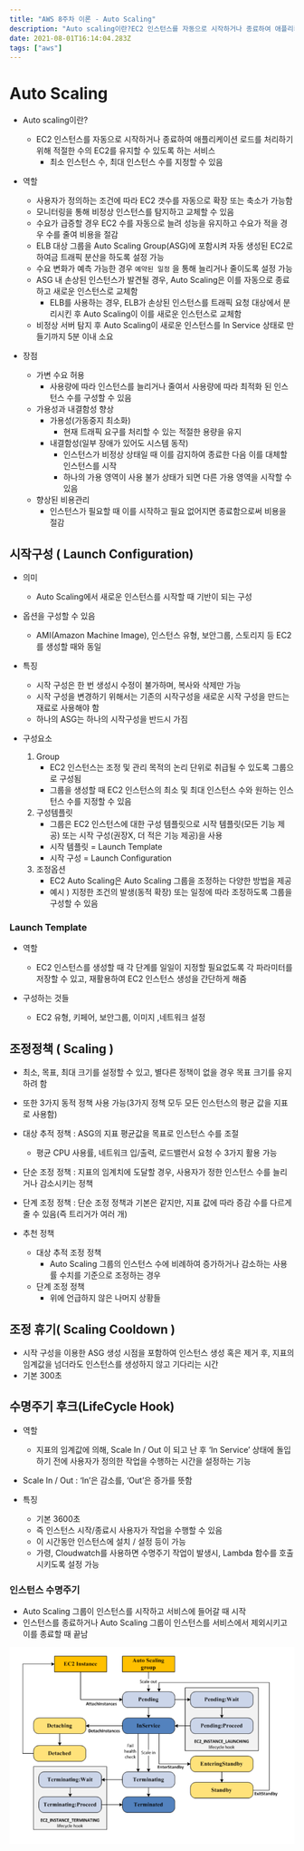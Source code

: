 ```yaml
---
title: "AWS 8주차 이론 - Auto Scaling"
description: "Auto scaling이란?EC2 인스턴스를 자동으로 시작하거나 종료하여 애플리케이션 로드를 처리하기 위해 적절한 수의 EC2를 유지할 수 있도록 하는 서비스최소 인스턴스 수, 최대 인스턴스 수를 지정할 수 있음역할사용자가 정의하는 조건에 따라 EC2 갯수를 자동으로 "
date: 2021-08-01T16:14:04.283Z
tags: ["aws"]
---
```



# Auto Scaling

- Auto scaling이란?
  - EC2 인스턴스를 자동으로 시작하거나 종료하여 애플리케이션 로드를 처리하기 위해 적절한 수의 EC2를 유지할 수 있도록 하는 서비스
    - 최소 인스턴스 수, 최대 인스턴스 수를 지정할 수 있음

- 역할
  - 사용자가 정의하는 조건에 따라 EC2 갯수를 자동으로 확장 또는 축소가 가능함
  - 모니터링을 통해 비정상 인스턴스를 탐지하고 교체할 수 있음
  - 수요가 급증할 경우 EC2 수를 자동으로 늘려 성능을 유지하고 수요가 적을 경우 수를 줄여 비용을 절감
  - ELB 대상 그룹을 Auto Scaling Group(ASG)에 포함시켜 자동 생성된 EC2로 하여금 트래픽 분산을 하도록 설정 가능
  - 수요 변화가 예측 가능한 경우 `예약된 일정` 을 통해 늘리거나 줄이도록 설정 가능
  - ASG 내 손상된 인스턴스가 발견될 경우, Auto Scaling은 이를 자동으로 종료하고 새로운 인스턴스로 교체함
    - ELB를 사용하는 경우, ELB가 손상된 인스턴스를 트래픽 요청 대상에서 분리시킨 후 Auto Scaling이 이를 새로운 인스턴스로 교체함
  - 비정상 서버 탐지 후 Auto Scaling이 새로운 인스턴스를 In Service 상태로 만들기까지 5분 이내 소요
- 장점
  - 가변 수요 허용
    - 사용량에 따라 인스턴스를 늘리거나 줄여서 사용량에 따라 최적화 된 인스턴스 수를 구성할 수 있음
  - 가용성과 내결함성 향상
    - 가용성(가동중지 최소화)
      - 현재 트래픽 요구를 처리할 수 있는 적절한 용량을 유지
    - 내결함성(일부 장애가 있어도 시스템 동작)
      - 인스턴스가 비정상 상태일 때 이를 감지하여 종료한 다음 이를 대체할 인스턴스를 시작
      - 하나의 가용 영역이 사용 불가 상태가 되면 다른 가용 영역을 시작할 수 있음
  - 향상된 비용관리
    - 인스턴스가 필요할 때 이를 시작하고 필요 없어지면 종료함으로써 비용을 절감



## 시작구성 ( Launch Configuration)

- 의미
  - Auto Scaling에서 새로운 인스턴스를 시작할 때 기반이 되는 구성
- 옵션을 구성할 수 있음
  - AMI(Amazon Machine Image), 인스턴스 유형, 보안그룹, 스토리지 등 EC2를 생성할 때와 동일
- 특징
  - 시작 구성은 한 번 생성시 수정이 불가하며, 복사와 삭제만 가능
  - 시작 구성을 변경하기 위해서는 기존의 시작구성을 새로운 시작 구성을 만드는 재료로 사용해야 함
  - 하나의 ASG는 하나의 시작구성을 반드시 가짐

- 구성요소
  1. Group
     - EC2 인스턴스는 조정 및 관리 목적의 논리 단위로 취급될 수 있도록 그룹으로 구성됨
     - 그룹을 생성할 때 EC2 인스턴스의 최소 및 최대 인스턴스 수와 원하는 인스턴스 수를 지정할 수 있음
  2. 구성템플릿
     - 그룹은 EC2 인스턴스에 대한 구성 템플릿으로 시작 템플릿(모든 기능 제공) 또는 시작 구성(권장X, 더 적은 기능 제공)을 사용
     - 시작 템플릿 = Launch Template
     - 시작 구성 = Launch Configuration
  3. 조정옵션
     - EC2 Auto Scaling은 Auto Scaling 그룹을 조정하는 다양한 방법을 제공
     - 예시 )  지정한 조건의 발생(동적 확장) 또는 일정에 따라 조정하도록 그룹을 구성할 수 있음



### Launch Template

- 역할
  - EC2 인스턴스를 생성할 때 각 단계를 일일이 지정할 필요없도록 각 파라미터를 저장할 수 있고, 재활용하여 EC2 인스턴스 생성을 간단하게 해줌

- 구성하는 것들
  - EC2 유형, 키페어, 보안그룹, 이미지 ,네트워크 설정





## 조정정책 ( Scaling )

- 최소, 목표, 최대 크기를 설정할 수 있고, 별다른 정책이 없을 경우 목표 크기를 유지하려 함
- 또한 3가지 동적 정책 사용 가능(3가지 정책 모두 모든 인스턴스의 평균 값을 지표로 사용함)
- 대상 추적 정책 : ASG의 지표 평균값을 목표로 인스턴스 수를 조절
  - 평균 CPU 사용률, 네트워크 입/출력, 로드밸런서 요청 수 3가지 활용 가능
- 단순 조정 정책 : 지표의 임계치에 도달할 경우, 사용자가 정한 인스턴스 수를 늘리거나 감소시키는 정책
- 단계 조정 정책 : 단순 조정 정책과 기본은 같지만, 지표 값에 따라 증감 수를 다르게 줄 수 있음(즉 트리거가 여러 개)

- 추천 정책
  - 대상 추적 조정 정책
    - Auto Scaling 그룹의 인스턴스 수에 비례하여 증가하거나 감소하는 사용률 수치를 기준으로 조정하는 경우
  - 단계 조정 정책
    - 위에 언급하지 않은 나머지 상황들





## 조정 휴기( Scaling Cooldown )

- 시작 구성을 이용한 ASG 생성 시점을 포함하여 인스턴스 생성 혹은 제거 후, 지표의 임계값을 넘더라도 인스턴스를 생성하지 않고 기다리는 시간
- 기본 300초



## 수명주기 후크(LifeCycle Hook)

- 역할
  - 지표의 임계값에 의해, Scale In / Out 이 되고 난 후 ‘In Service’ 상태에 돌입하기 전에 사용자가 정의한 작업을 수행하는 시간을 설정하는 기능

- Scale In / Out : ‘In’은 감소를, ‘Out’은 증가를 뜻함
- 특징
  - 기본 3600초
  - 즉 인스턴스 시작/종료시 사용자가 작업을 수행할 수 있음
  - 이 시간동안 인스턴스에 설치 / 설정 등이 가능
  - 가령, Cloudwatch를 사용하면 수명주기 작업이 발생시, Lambda 함수를 호출시키도록 설정 가능



### 인스턴스 수명주기

- Auto Scaling 그룹이 인스턴스를 시작하고 서비스에 들어갈 때 시작
- 인스턴스를 종료하거나 Auto Scaling 그룹이 인스턴스를 서비스에서 제외시키고 이를 종료할 때 끝남


![](../images/6fc5fd28-9359-49ad-b9ca-2debd68a21f3-image-20210802011145645.png)